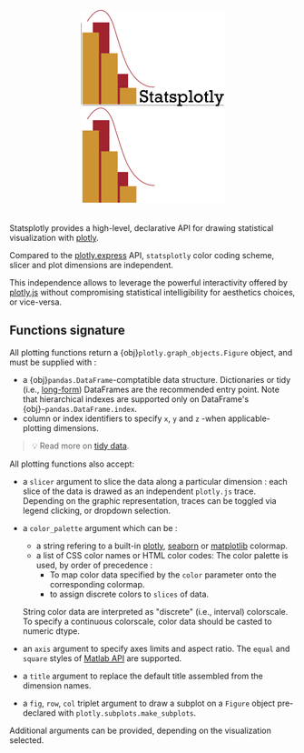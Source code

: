 <div class="logo-container" style="width: 50%; margin: auto; margin-bottom: 1.9rem; margin-top: 1.9rem">
<picture>
  <img class="only-light" alt="Statsplotly Logo" src="_static/statsplotly-light-mode-logo.png">
  <img class="only-dark" alt="Statsplotly Logo" src="_static/statsplotly-dark-mode-logo.png">
</picture>
</div>

Statsplotly provides a high-level, declarative API for drawing statistical visualization with [plotly](https://plotly.com/).

Compared to the [plotly.express](https://plotly.com/python/plotly-express/) API, `statsplotly` color coding scheme, slicer and plot dimensions are independent.

This independence allows to leverage the powerful interactivity offered by [plotly.js](https://plotly.com/javascript/) without compromising statistical intelligibility for aesthetics choices, or vice-versa.

## Functions signature

All plotting functions return a {obj}`plotly.graph_objects.Figure` object, and must be supplied with :

- a {obj}`pandas.DataFrame`-comptatible data structure. Dictionaries or tidy (i.e., [long-form](https://en.wikipedia.org/wiki/Wide_and_narrow_data)) DataFrames are the recommended entry point. Note that hierarchical indexes are supported only on DataFrame's {obj}`~pandas.DataFrame.index`.
- column or index identifiers to specify `x`, `y` and `z` -when applicable- plotting dimensions.

> 💡 Read more on [tidy data](https://aeturrell.github.io/python4DS/data-tidy.html).

All plotting functions also accept:

- a `slicer` argument to slice the data along a particular dimension : each slice of the data is drawed as an independent `plotly.js` trace. Depending on the graphic representation, traces can be toggled via legend clicking, or dropdown selection.
- a `color_palette` argument which can be :

  - a string refering to a built-in [plotly](https://plotly.com/python/builtin-colorscales/), [seaborn](https://seaborn.pydata.org/tutorial/color_palettes.html) or [matplotlib](https://matplotlib.org/stable/gallery/color/colormap_reference.html) colormap.
  - a list of CSS color names or HTML color codes:
    The color palette is used, by order of precedence :
    - To map color data specified by the `color` parameter onto the corresponding colormap.
    - to assign discrete colors to `slices` of data.

  String color data are interpreted as "discrete" (i.e., interval) colorscale. To specify a continuous colorscale, color data should be casted to numeric dtype.

- an `axis` argument to specify axes limits and aspect ratio. The `equal` and `square` styles of [Matlab API](https://fr.mathworks.com/help/matlab/ref/axis.html#buk989s-1-limits) are supported.
- a `title` argument to replace the default title assembled from the dimension names.
- a `fig`, `row`, `col` triplet argument to draw a subplot on a `Figure` object pre-declared with `plotly.subplots.make_subplots`.

Additional arguments can be provided, depending on the visualization selected.
